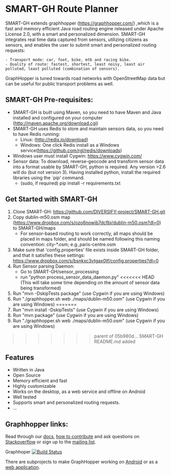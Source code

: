 # SMART-GH Route Planner

SMART-GH extends graphhopper (https://graphhopper.com/) ,which is a fast and memory efficient Java road routing engine released under Apache License 2.0, with a smart and personalized dimension. 
SMART-GH integrates real time data captured from sensors, utilizing citizens as sensors, and enables the user to submit smart and personalized routing requests:

	- Transport mode: car, foot, bike, mtb and racing bike.
	- Quality of route: fastest, shortest, least noisy, least air polluted, least polluted (combination of sensors).

GraphHopper is tuned towards road networks with OpenStreetMap data but can be useful for public transport problems as well.

SMART-GH Pre-requisites:
-----------------------
 
 * SMART-GH is built using Maven, so you need to have Maven and Java installed and configured on your computer (http://maven.apache.org/download.cgi)
 * SMART-GH uses Redis to store and maintain sensors data, so you need to have Redis running:
	- Linux: (http://redis.io/download)
	- Windows: One click Redis install as a Windows service(https://github.com/rgl/redis/downloads)
 * Windows user must install Cygwin: https://www.cygwin.com/
 * Sensor data: To download, reverse-geocode and transform sensor data into a format usable by SMART-GH, python is required. Any version >2.6 will do (but not version 3). Having installed python, install the required libraries using the `pip' command. 
	- (sudo, if required) pip install -r requirements.txt
		
Get Started with SMART-GH
-------------------------

 1. Clone SMART-GH: https://github.com/DIVERSIFY-project/SMART-GH.git
 2. Copy dublin-m50.osm map (https://www.dropbox.com/s/ozo6nowib7dcfbj/dublin-m50.osm?dl=0) to SMART-GH/maps
	- For sensor-based routing to work correctly, all maps should be placed in maps folder, and should be named following this naming convention: city-*.osm; e.g.,paris-centre.osm
 3. Make sure that 'config.properties' file exists inside SMART-GH folder, and that it satisfies these settings: https://www.dropbox.com/s/bsnkxc3vtgax0tf/config.properties?dl=0
 4. Run Sensor parsing Daemon:
	- Go to SMART-GH/sensor_processing
	- run "python process_sensor_data_daemon.py"
<<<<<<< HEAD
	(This will take some time depending on the amount of sensor data being transformed)
 5. Run "mvn -DskipTests package" (use Cygwin if you are using Windows)
 6. Run "./graphhopper.sh web ./maps/dublin-m50.osm" (use Cygwin if you are using Windows)
=======
 5. Run "mvn install -DskipTests" (use Cygwin if you are using Windows)
 6. Run "mvn package" (use Cygwin if you are using Windows)
 5. Run "./graphhopper.sh web ./maps/dublin-m50.osm" (use Cygwin if you are using Windows)
>>>>>>> parent of 05b980d... SMART-GH README.md added
 
Features
---------------

 * Written in Java
 * Open Source
 * Memory efficient and fast
 * Highly customizable
 * Works on the desktop, as a web service and offline on Android
 * Well tested
 * Supports smart and personalized routing requests.
 * ...
 
 
Graphhopper links:
-----------------
Read through our [docs](https://github.com/graphhopper/graphhopper/blob/master/docs/index.md), 
[how to contribute](https://github.com/graphhopper/graphhopper/blob/master/CONTRIBUTING.md) and 
ask questions on [Stackoverflow](http://stackoverflow.com/questions/tagged/graphhopper)
or sign up to the [mailing list](http://graphhopper.com/#developers).

Graphhoper [![Build Status](https://secure.travis-ci.org/graphhopper/graphhopper.png?branch=master)](http://travis-ci.org/graphhopper/graphhopper)

There are subprojects to make GraphHopper working on [Android](https://github.com/graphhopper/graphhopper/blob/master/docs/android/index.md) or 
as a [web application](https://github.com/graphhopper/graphhopper/tree/master/web).
